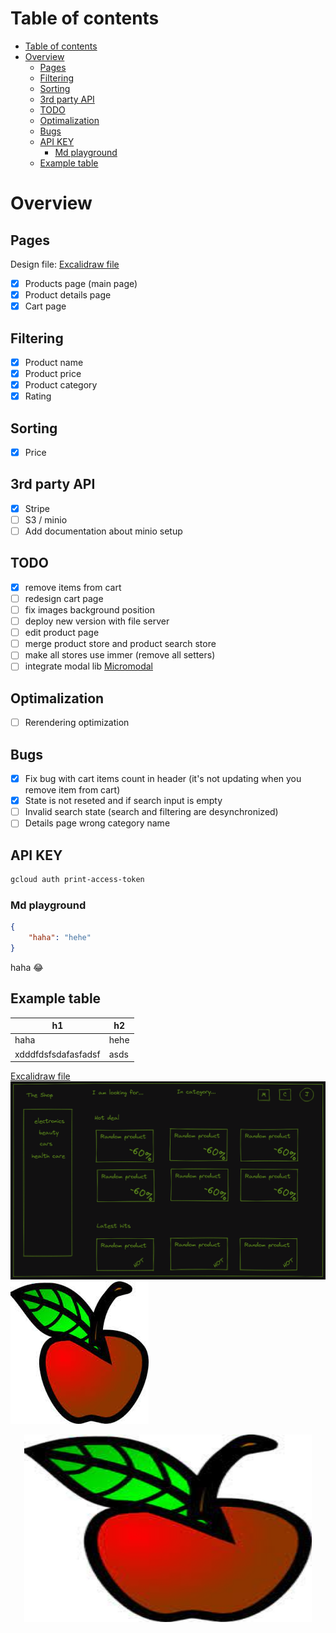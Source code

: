 # Table of contents

- [Table of contents](#table-of-contents)
- [Overview](#overview)
  - [Pages](#pages)
  - [Filtering](#filtering)
  - [Sorting](#sorting)
  - [3rd party API](#3rd-party-api)
  - [TODO](#todo)
  - [Optimalization](#optimalization)
  - [Bugs](#bugs)
  - [API KEY](#api-key)
    - [Md playground](#md-playground)
  - [Example table](#example-table)


# Overview

## Pages

Design file: [Excalidraw file](pages.excalidraw)

- [x] Products page (main page)
- [x] Product details page
- [x] Cart page

## Filtering

- [x] Product name
- [x] Product price
- [x] Product category
- [x] Rating

## Sorting

- [x] Price

## 3rd party API
- [x] Stripe
- [ ] S3 / minio
- [ ] Add documentation about minio setup

## TODO
- [x] remove items from cart
- [ ] redesign cart page
- [ ] fix images background position
- [ ] deploy new version with file server
- [ ] edit product page
- [ ] merge product store and product search store
- [ ] make all stores use immer (remove all setters)
- [ ] integrate modal lib [Micromodal](https://micromodal.vercel.app/)
## Optimalization
- [ ] Rerendering optimization

## Bugs
- [x] Fix bug with cart items count in header (it's not updating when you remove item from cart)
- [x] State is not reseted and if search input is empty
- [ ] Invalid search state (search and filtering are desynchronized)
- [ ] Details page wrong category name

## API KEY
```bash
gcloud auth print-access-token
```
### Md playground

```json
{
    "haha": "hehe"
}
```

haha :joy:

## Example table
| h1                  | h2   |
| ------------------- | ---- |
| haha                | hehe |
| xdddfdsfsdafasfadsf | asds |


[Excalidraw file](pages.excalidraw)
![Image](stats.excalidraw.png)
![apple image](apple.jpeg)

<p align="center">
  <img width="460" height="300" src="apple.jpeg">
</p>